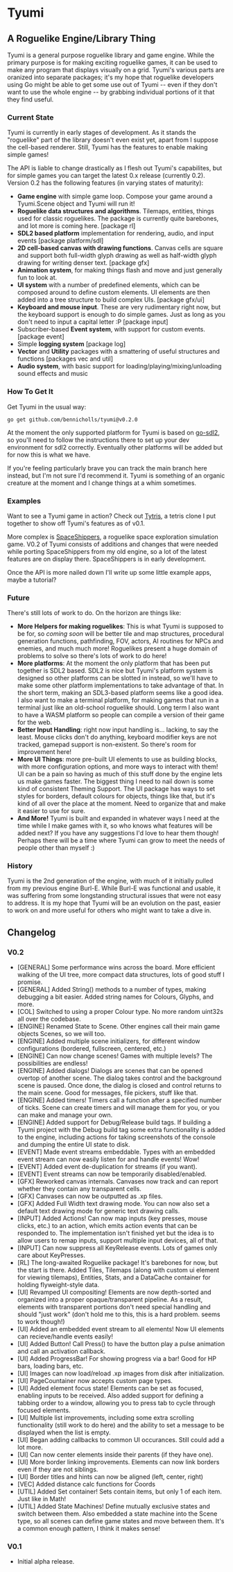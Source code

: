 # Tyumi

## A Roguelike Engine/Library Thing

Tyumi is a general purpose roguelike library and game engine. While the primary purpose is for making exciting roguelike games, it can be used to make any program that displays visually on a grid. Tyumi's various parts are oranized into separate packages; it's my hope that roguelike developers using Go might be able to get some use out of Tyumi -- even if they don't want to use the whole engine -- by grabbing individual portions of it that they find useful.

### Current State

Tyumi is currently in early stages of development. As it stands the "roguelike" part of the library doesn't even exist yet, apart from I suppose the cell-based renderer. Still, Tyumi has the features to enable making simple games!

The API is liable to change drastically as I flesh out Tyumi's capabilites, but for simple games you can target the latest 0.x release (currently 0.2). Version 0.2 has the following features (in varying states of maturity):

- **Game engine** with simple game loop. Compose your game around a Tyumi.Scene object and Tyumi will run it!
- **Roguelike data structures and algorithms**. Tilemaps, entities, things used for classic roguelikes. The package is currently quite barebones, and lot more is coming here. [package rl]
- **SDL2 based platform** implementation for rendering, audio, and input events [package platform/sdl]
- **2D cell-based canvas with drawing functions**. Canvas cells are square and support both full-width glyph drawing as well as half-width glyph drawing for writing denser text. [package gfx]
- **Animation system**, for making things flash and move and just generally fun to look at.
- **UI system** with a number of predefined elements, which can be composed around to define custom elements. UI elements are then added into a tree structure to build complex UIs. [package gfx/ui]
- **Keyboard and mouse input**. These are very rudimentary right now, but the keyboard support is enough to do simple games. Just as long as you don't need to input a capital letter :P [package input]
- Subscriber-based **Event system**, with support for custom events. [package event]
- Simple **logging system** [package log]
- **Vector** and **Utility** packages with a smattering of useful structures and functions [packages vec and util]
- **Audio system**, with basic support for loading/playing/mixing/unloading sound effects and music

### How To Get It

Get Tyumi in the usual way:

```
go get github.com/bennicholls/tyumi@v0.2.0
```

At the moment the only supported platform for Tyumi is based on [go-sdl2](https://github.com/veandco/go-sdl2), so you'll need to follow the instructions there to set up your dev environment for sdl2 correctly. Eventually other platforms will be added but for now this is what we have.

If you're feeling particularly brave you can track the main branch here instead, but I'm not sure I'd recommend it. Tyumi is something of an organic creature at the moment and I change things at a whim sometimes.

### Examples

Want to see a Tyumi game in action? Check out [Tytris](https://github.com/bennicholls/tytris), a tetris clone I put together to show off Tyumi's features as of v0.1.

More complex is [SpaceShippers](https://github.com/bennicholls/spaceshippers), a roguelike space exploration simulation game. V0.2 of Tyumi consists of additions and changes that were needed while porting SpaceShippers from my old engine, so a lot of the latest features are on display there. SpaceShippers is in early development.

Once the API is more nailed down I'll write up some little example apps, maybe a tutorial?

### Future

There's still lots of work to do. On the horizon are things like:

- **More Helpers for making roguelikes**: This is what Tyumi is supposed to be for, so *coming soon* will be better tile and map structures, procedural generation functions, pathfinding, FOV, actors, AI routines for NPCs and enemies, and much much more! Roguelikes present a huge domain of problems to solve so there's lots of work to do here!
- **More platforms**: At the moment the only platform that has been put together is SDL2 based. SDL2 is nice but Tyumi's platform system is designed so other platforms can be slotted in instead, so we'll have to make some other platform implementations to take advantage of that. In the short term, making an SDL3-based platform seems like a good idea. I also want to make a terminal platform, for making games that run in a terminal just like an old-school roguelike should. Long term I also want to have a WASM platform so people can compile a version of their game for the web.
- **Better Input Handling**: right now input handling is... lacking, to say the least. Mouse clicks don't do anything, keyboard modifier keys are not tracked, gamepad support is non-existent. So there's room for improvement here!
- **More UI Things**: more pre-built UI elements to use as building blocks, with more configuration options, and more ways to interact with them! UI can be a pain so having as much of this stuff done by the engine lets us make games faster. The biggest thing I need to nail down is some kind of consistent Theming Support. The UI package has ways to set styles for borders, default colours for objects, things like that, but it's kind of all over the place at the moment. Need to organize that and make it easier to use for sure.
- **And More!** Tyumi is built and expanded in whatever ways I need at the time while I make games with it, so who knows what features will be added next? If you have any suggestions I'd love to hear them though! Perhaps there will be a time where Tyumi can grow to meet the needs of people other than myself :)

### History

Tyumi is the 2nd generation of the engine, with much of it initially pulled from my previous engine Burl-E. While Burl-E was functional and usable, it was suffering from some longstanding structural issues that were not easy to address. It is my hope that Tyumi will be an evolution on the past, easier to work on and more useful for others who might want to take a dive in.

## Changelog

### V0.2
- [GENERAL] Some performance wins across the board. More efficient walking of the UI tree, more compact data structures, lots of good stuff I promise.
- [GENERAL] Added String() methods to a number of types, making debugging a bit easier. Added string names for Colours, Glyphs, and more.
- [COL] Switched to using a proper Colour type. No more random uint32s all over the codebase.
- [ENGINE] Renamed State to Scene. Other engines call their main game objects Scenes, so we will too.
- [ENGINE] Added multiple scene initializers, for different window configurations (bordered, fullscreen, centered, etc.)
- [ENGINE] Can now change scenes! Games with multiple levels? The possibilities are endless!
- [ENGINE] Added dialogs! Dialogs are scenes that can be opened overtop of another scene. The dialog takes control and the background scene is paused. Once done, the dialog is closed and control returns to the main scene. Good for messages, file pickers, stuff like that.
- [ENGINE] Added timers! Timers call a function after a specified number of ticks. Scene can create timers and will manage them for you, or you can make and manage your own.
- [ENGINE] Added support for Debug/Release build tags. If building a Tyumi project with the Debug build tag some extra functionality is added to the engine, including actions for taking screenshots of the console and dumping the entire UI state to disk.
- [EVENT] Made event streams embeddable. Types with an embedded event stream can now easily listen for and handle events! Wow!
- [EVENT] Added event de-duplication for streams (if you want).
- [EVENT] Event streams can now be temporarily disabled/enabled.
- [GFX] Reworked canvas internals. Canvases now track and can report whether they contain any transparent cells.
- [GFX] Canvases can now be outputted as .xp files.
- [GFX] Added Full Width text drawing mode. You can now also set a default text drawing mode for generic text drawing calls.
- [INPUT] Added Actions! Can now map inputs (key presses, mouse clicks, etc.) to an action, which emits action events that can be responded to. The implementation isn't finished yet but the idea is to allow users to remap inputs, support multiple input devices, all of that.
- [INPUT] Can now suppress all KeyRelease events. Lots of games only care about KeyPresses.
- [RL] The long-awaited Roguelike package! It's barebones for now, but the start is there. Added Tiles, Tilemaps (along with custom ui element for viewing tilemaps), Entities, Stats, and a DataCache container for holding flyweight-style data.
- [UI] Revamped UI compositing! Elements are now depth-sorted and organized into a proper opaque/transparent pipeline. As a result, elements with transparent portions don't need special handling and should "just work" (don't hold me to this, this is a hard problem. seems to work though!)
- [UI] Added an embedded event stream to all elements! Now UI elements can recieve/handle events easily!
- [UI] Added Button! Call Press() to have the button play a pulse animation and call an activation callback.
- [UI] Added ProgressBar! For showing progress via a bar! Good for HP bars, loading bars, etc.
- [UI] Images can now load/reload .xp images from disk after initialization.
- [UI] PageCountainer now accepts custom page types.
- [UI] Added element focus state! Elements can be set as focused, enabling inputs to be received. Also added support for defining a tabbing order to a window, allowing you to press tab to cycle through focused elements.
- [UI] Multiple list improvements, including some extra scrolling functionality (still work to do here) and the ability to set a message to be displayed when the list is empty.
- [UI] Began adding callbacks to common UI occurances. Still could add a lot more.
- [UI] Can now center elements inside their parents (if they have one).
- [UI] More border linking improvements. Elements can now link borders even if they are not siblings.
- [UI] Border titles and hints can now be aligned (left, center, right)
- [VEC] Added distance calc functions for Coords
- [UTIL] Added Set container! Sets contain items, but only 1 of each item. Just like in Math!
- [UTIL] Added State Machines! Define mutually exclusive states and switch between them. Also embedded a state machine into the Scene type, so all scenes can define game states and move between them. It's a common enough pattern, I think it makes sense!



### V0.1
- Initial alpha release.